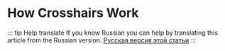 # How Crosshairs Work

::: tip Help translate
If you know Russian you can help by translating this article from the Russian version.
[Русская версия этой статьи](/ru/guide/crosshair/how-it-works/)
:::
